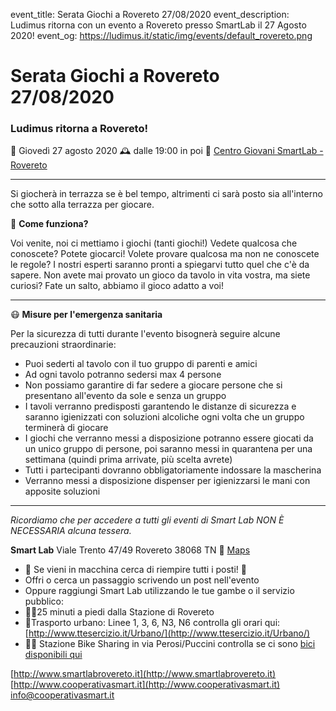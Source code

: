 event_title: Serata Giochi a Rovereto 27/08/2020
event_description: Ludimus ritorna con un evento a Rovereto presso SmartLab il 27 Agosto 2020!
event_og: https://ludimus.it/static/img/events/default_rovereto.png

# Serata Giochi a Rovereto 27/08/2020

### Ludimus ritorna a Rovereto!

📅 Giovedì 27 agosto 2020
🕰 dalle 19:00 in poi
📍 [Centro Giovani SmartLab - Rovereto](http://bit.ly/SmartLabMaps)

---

Si giocherà in terrazza se è bel tempo, altrimenti ci sarà posto sia all'interno che sotto alla terrazza per giocare.

🎲 **Come funziona?**

Voi venite, noi ci mettiamo i giochi (tanti giochi!)
Vedete qualcosa che conoscete? Potete giocarci!
Volete provare qualcosa ma non ne conoscete le regole? I nostri esperti saranno pronti a spiegarvi tutto quel che c'è da sapere.
Non avete mai provato un gioco da tavolo in vita vostra, ma siete curiosi? Fate un salto, abbiamo il gioco adatto a voi!

---

😷 **Misure per l'emergenza sanitaria**

Per la sicurezza di tutti durante l'evento bisognerà seguire alcune precauzioni straordinarie:
- Puoi sederti al tavolo con il tuo gruppo di parenti e amici
- Ad ogni tavolo potranno sedersi max 4 persone
- Non possiamo garantire di far sedere a giocare persone che si presentano all'evento da sole e senza un gruppo
- I tavoli verranno predisposti garantendo le distanze di sicurezza e saranno igienizzati con soluzioni alcoliche ogni volta che un gruppo terminerà di giocare 
- I giochi che verranno messi a disposizione potranno essere giocati da un unico gruppo di persone, poi saranno messi in quarantena per una settimana (quindi prima arrivate, più scelta avrete) 
- Tutti i partecipanti dovranno obbligatoriamente indossare la mascherina
- Verranno messi a disposizione dispenser per igienizzarsi le mani con apposite soluzioni

---

_Ricordiamo che per accedere a tutti gli eventi di Smart Lab NON È NECESSARIA alcuna tessera._

**Smart Lab**
Viale Trento 47/49
Rovereto 38068 TN
📍 [Maps](http://bit.ly/SmartLabMaps)

- 🚗 Se vieni in macchina cerca di riempire tutti i posti! 🚗
- Offri o cerca un passaggio scrivendo un post nell'evento
- Oppure raggiungi Smart Lab utilizzando le tue gambe o il servizio pubblico:
- 🚶‍♂️25 minuti a piedi dalla Stazione di Rovereto
- 🚌Trasporto urbano: Linee 1, 3, 6, N3, N6 controlla gli orari qui: [http://www.ttesercizio.it/Urbano/](http://www.ttesercizio.it/Urbano/) 
- 🚴‍♂️ Stazione Bike Sharing in via Perosi/Puccini controlla se ci sono [bici disponibili qui](http://www.bicincitta.com/frmLeStazioniComune.aspx?ID=189)

[http://www.smartlabrovereto.it](http://www.smartlabrovereto.it)
[http://www.cooperativasmart.it](http://www.cooperativasmart.it)
[info@cooperativasmart.it](info@cooperativasmart.it)